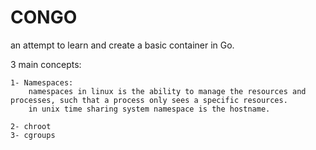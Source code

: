 # CONGO
an attempt to learn and create a basic container in Go.

3 main concepts: 

    1- Namespaces: 
        namespaces in linux is the ability to manage the resources and processes, such that a process only sees a specific resources.
        in unix time sharing system namespace is the hostname.

    2- chroot
    3- cgroups

